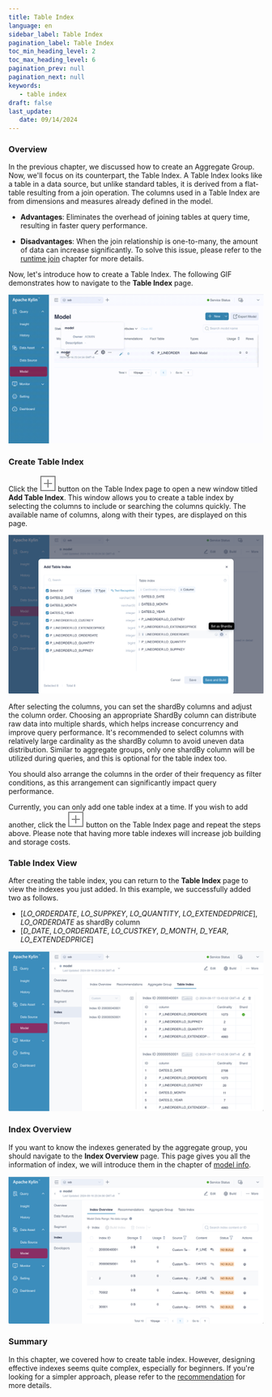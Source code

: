 ```yaml
---
title: Table Index
language: en
sidebar_label: Table Index
pagination_label: Table Index
toc_min_heading_level: 2
toc_max_heading_level: 6
pagination_prev: null
pagination_next: null
keywords:
   - table index
draft: false
last_update:
   date: 09/14/2024
---
```


### Overview

In the previous chapter, we discussed how to create an Aggregate Group. Now, we'll focus on its counterpart, the Table Index. A Table Index looks like a table in a data source, but unlike standard tables, it is derived from a flat-table resulting from a join operation. The columns used in a Table Index are from dimensions and measures already defined in the model.

- **Advantages**: Eliminates the overhead of joining tables at query time, resulting in faster query performance.

- **Disadvantages**: When the join relationship is one-to-many, the amount of data can increase significantly. To solve this issue, please refer to the [runtime join](../features/runtime_join.md) chapter for more details.

Now, let's introduce how to create a Table Index. The following GIF demonstrates how to navigate to the **Table Index** page.

![to_tableindex_page.gif](images/table_index/to_tableindex_page.gif)

### Create Table Index

Click the ![add_icon.svg](../../icons/rect_add_icon.svg) button on the Table Index page to open a new window titled **Add Table Index**. This window allows you to create a table index by selecting the columns to include or searching the columns quickly. The available name of columns, along with their types, are displayed on this page. 

![Add Table Index](images/table_index/add_table_index.png)

After selecting the columns, you can set the shardBy columns and adjust the column order. Choosing an appropriate ShardBy column can distribute raw data into multiple shards, which helps increase concurrency and improve query performance. It's recommended to select columns with relatively large cardinality as the shardBy column to avoid uneven data distribution. Similar to aggregate groups, only one shardBy column will be utilized during queries, and this is optional for the table index too.

You should also arrange the columns in the order of their frequency as filter conditions, as this arrangement can significantly impact query performance.

Currently, you can only add one table index at a time. If you wish to add another, click the ![add_icon.svg](../../icons/rect_add_icon.svg) button on the Table Index page and repeat the steps above. Please note that having more table indexes will increase job building and storage costs.

### Table Index View

After creating the table index, you can return to the **Table Index** page to view the indexes you just added. In this example, we successfully added two as follows. 

+ \[*LO_ORDERDATE*, *LO_SUPPKEY*, *LO_QUANTITY*, *LO_EXTENDEDPRICE*\], *LO_ORDERDATE* as shardBy column
+ \[*D_DATE*, *LO_ORDERDATE*, *LO_CUSTKEY*, *D_MONTH*, *D_YEAR*, *LO_EXTENDEDPRICE*\]


![View Table Index](images/table_index/table_index_list.png)

### Index Overview

If you want to know the indexes generated by the aggregate group, you should navigate to the **Index Overview** page. This page gives you all the information of index, we will introduce them in the chapter of [model info](http://localhost:3000/latest/docs/model/manage/model_info).

![index_overview.png](images/table_index/index_overview.png)

### Summary

In this chapter, we covered how to create table index. However, designing effective indexes seems quite complex, especially for beginners. If you're looking for a simpler approach, please refer to the [recommendation](../rec/intro.md) for more details.
